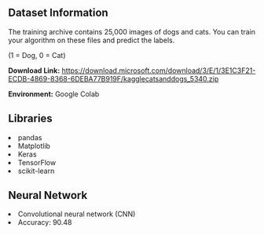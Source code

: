 ## Dataset Information

The training archive contains 25,000 images of dogs and cats. You can train your algorithm on these files and predict the labels.

(1 = Dog, 0 = Cat)

**Download Link:** https://download.microsoft.com/download/3/E/1/3E1C3F21-ECDB-4869-8368-6DEBA77B919F/kagglecatsanddogs_5340.zip

**Environment:** Google Colab

## Libraries

<li>pandas
<li>Matplotlib
<li>Keras
<li>TensorFlow
<li>scikit-learn

## Neural Network

<li>Convolutional neural network (CNN)
<li>Accuracy: 90.48
